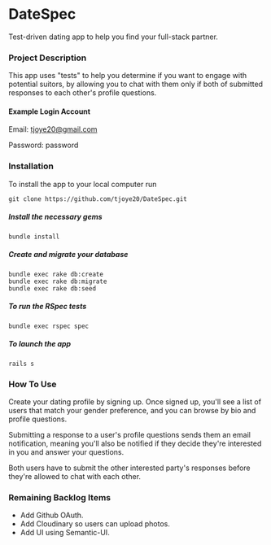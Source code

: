 # DateSpec

Test-driven dating app to help you find your full-stack partner.

### Project Description

This app uses "tests" to help you determine if you want to engage with potential suitors, by allowing you to chat with them only if both of submitted responses to each other's profile questions.

#### Example Login Account

Email: tjoye20@gmail.com

Password: password

### Installation
To install the app to your local computer run

    git clone https://github.com/tjoye20/DateSpec.git

##### Install the necessary gems

    bundle install

##### Create and migrate your database

    bundle exec rake db:create
    bundle exec rake db:migrate
    bundle exec rake db:seed

##### To run the RSpec tests

    bundle exec rspec spec

##### To launch the app

    rails s

### How To Use

Create your dating profile by signing up. Once signed up, you'll see a list of users that match your gender preference, and you can browse by bio and profile questions.

Submitting a response to a user's profile questions sends them an email notification, meaning you'll also be notified if they decide they're interested in you and answer your questions.

Both users have to submit the other interested party's responses before they're allowed to chat with each other.

### Remaining Backlog Items

* Add Github OAuth.
* Add Cloudinary so users can upload photos.
* Add UI using Semantic-UI.
